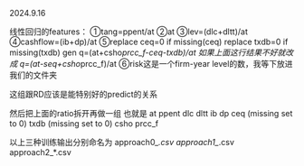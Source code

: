 2024.9.16

线性回归的features：
①tang=ppent/at
②at
③lev=(dlc+dltt)/at
④cashflow=(ib+dp)/at
⑤replace ceq=0 if missing(ceq)
replace txdb=0 if missing(txdb)
gen q=(at+csho*prcc_f-ceq-txdb)/at
如果上面这行结果不好就改成 q=(at-seq+csho*prcc_f)/at
⑥risk这是一个firm-year level的数，我等下放进我们的文件夹

这组跟RD应该是能特别好的predict的关系

然后把上面的ratio拆开再做一组 也就是
at
ppent
dlc
dltt
ib
dp
ceq (missing set to 0)
txdb (missing set to 0)
csho
prcc_f




以上三种训练输出分别命名为 approach0_*.csv approach1_*.csv approach2_*.csv